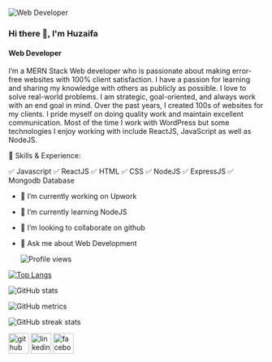 ![Web Developer](https://scontent.fjsr11-1.fna.fbcdn.net/v/t39.30808-6/345051351_555759593412526_4508042112951292305_n.jpg?stp=dst-jpg_s960x960&_nc_cat=100&ccb=1-7&_nc_sid=e3f864&_nc_ohc=vYev8c7JK-YAX84Flki&_nc_ht=scontent.fjsr11-1.fna&oh=00_AfBCkqcFD6yYI_ObM5ttds19s5ZSXUFc3GNfeoFG5y1WZw&oe=64609678)

### Hi there 👋, I'm Huzaifa
#### Web Developer

I’m a MERN Stack Web developer who is passionate about making error-free websites with 100% client satisfaction. I have a passion for learning and sharing my knowledge with others as publicly as possible. I love to solve real-world problems. I am strategic, goal-oriented, and always work with an end goal in mind. Over the past years, I created 100s of websites for my clients. I pride myself on doing quality work and maintain excellent communication. Most of the time I work with WordPress but some technologies I enjoy working with include ReactJS, JavaScript as well as NodeJS.

🎯 Skills & Experience:

✅ Javascript
✅ ReactJS
✅ HTML 
✅ CSS 
✅ NodeJS 
✅ ExpressJS 
✅ Mongodb Database

- 🔭 I’m currently working on Upwork 
- 🌱 I’m currently learning NodeJS 
- 👯 I’m looking to collaborate on github 
- 💬 Ask me about Web Development 
 
  ![Profile views](https://gpvc.arturio.dev/Huzaifa707262) 




[![Top Langs](https://github-readme-stats.vercel.app/api/top-langs/?username=Huzaifa707262)](https://github.com/anuraghazra/github-readme-stats)

![GitHub stats](https://github-readme-stats.vercel.app/api?username=Huzaifa707262&show_icons=true)  

![GitHub metrics](https://metrics.lecoq.io/Huzaifa707262)  

![GitHub streak stats](https://streak-stats.demolab.com/?user=Huzaifa707262)  

 [<img src='https://cdn.jsdelivr.net/npm/simple-icons@3.0.1/icons/github.svg' alt='github' height='40'>](https://github.com/Huzaifa707262)  [<img src='https://cdn.jsdelivr.net/npm/simple-icons@3.0.1/icons/linkedin.svg' alt='linkedin' height='40'>](https://www.linkedin.com/in/huzaifa-islam-996a29249/)  [<img src='https://cdn.jsdelivr.net/npm/simple-icons@3.0.1/icons/facebook.svg' alt='facebook' height='40'>](https://www.facebook.com/https://www.facebook.com/profile.php?id=100091188691158)  
